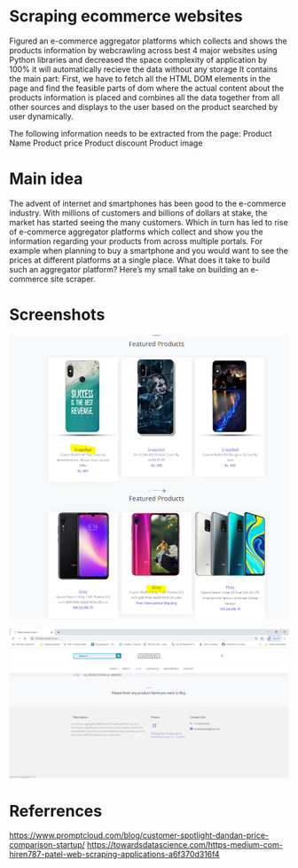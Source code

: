 # Scraping ecommerce websites



Figured an e-commerce aggregator platforms which collects and shows the products information by webcrawling across best 4 major websites using Python libraries and decreased the space complexity of
application by 100% it will automatically recieve the data without any storage
 It contains the main part: First, we have to fetch all the HTML DOM elements in the page and find the feasible parts of dom where the actual content about the products information is placed and combines all the data together from all other sources and displays to the user based on the product searched by user dynamically.
 
 
The following information needs to be extracted from the page:
Product Name
Product price
Product discount
Product image
# Main idea

The advent of internet and smartphones has been good to the e-commerce industry. With millions of customers and billions of dollars at stake, the market has started seeing the many customers.
 Which in turn has led to rise of e-commerce aggregator platforms which collect and show you the information regarding your products from across multiple portals.
For example when planning to buy a smartphone and you would want to see the prices at different platforms at a single place. What does it take to build such an aggregator platform? Here’s my small take on building an e-commerce site scraper.

# Screenshots

![Image of result_page](https://github.com/vikasdo/Scraping_ecommerce_sites/blob/master/result_page.png)

![Image of search_page](https://github.com/vikasdo/Scraping_ecommerce_sites/blob/master/search_page.png)



# Referrences
https://www.promptcloud.com/blog/customer-spotlight-dandan-price-comparison-startup/
https://towardsdatascience.com/https-medium-com-hiren787-patel-web-scraping-applications-a6f370d316f4
